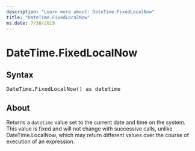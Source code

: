 ```yaml
---
description: "Learn more about: DateTime.FixedLocalNow"
title: "DateTime.FixedLocalNow"
ms.date: 7/30/2019
---
```

# DateTime.FixedLocalNow

## Syntax

<pre>
DateTime.FixedLocalNow() as datetime
</pre>
  
## About  
Returns a `datetime` value set to the current date and time on the system. This value is fixed and will not change with successive calls, unlike DateTime.LocalNow, which may return different values over the course of execution of an expression.

